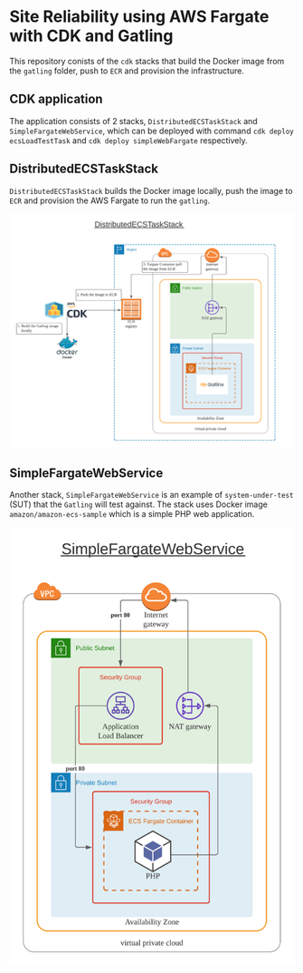 # Site Reliability using AWS Fargate with CDK and Gatling

This repository conists of the `cdk` stacks that build the Docker image from the `gatling` folder, push to `ECR` and provision the infrastructure.

## CDK application

The application consists of 2 stacks, `DistributedECSTaskStack` and `SimpleFargateWebService`, which can be deployed with command `cdk deploy ecsLoadTestTask` and `cdk deploy simpleWebFargate` respectively.

## DistributedECSTaskStack

`DistributedECSTaskStack` builds the Docker image locally, push the image to `ECR` and provision the AWS Fargate to run the `gatling`.

![DistributedECSTaskStack architecture diagram](images/Gatling%20Fargate%20-%20gatling.png)

## SimpleFargateWebService

Another stack, `SimpleFargateWebService` is an example of `system-under-test` (SUT) that the `Gatling` will test against. The stack uses Docker image `amazon/amazon-ecs-sample` which is a simple PHP web application.

![SimpleFargateWebService architecture diagram](images/Gatling%20Fargate%20-%20simple%20web.png)
